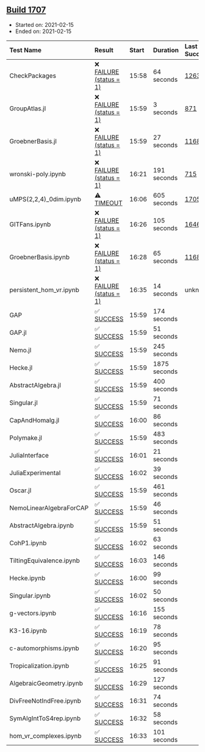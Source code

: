 ## [Build 1707](https://oscarci.mathematik.uni-kl.de/job/oscar-stable/1707/)

* Started on: 2021-02-15
* Ended on: 2021-02-15

| Test Name    | Result | Start | Duration | Last Success | First Failure |
|:-------------|:-------|:------|:---------|:-------------|:--------------|
| CheckPackages | ❌ [FAILURE (status = 1)](https://oscarci.mathematik.uni-kl.de/job/oscar-stable/1707/artifact/logs/build-1707/CheckPackages.log) | 15:58 | 64 seconds | [1263](https://oscarci.mathematik.uni-kl.de/job/oscar-stable/1263/) | [1264](https://oscarci.mathematik.uni-kl.de/job/oscar-stable/1264/) |
| GroupAtlas.jl | ❌ [FAILURE (status = 1)](https://oscarci.mathematik.uni-kl.de/job/oscar-stable/1707/artifact/logs/build-1707/GroupAtlas.jl.log) | 15:59 | 3 seconds | [871](https://oscarci.mathematik.uni-kl.de/job/oscar-stable/871/) | [872](https://oscarci.mathematik.uni-kl.de/job/oscar-stable/872/) |
| GroebnerBasis.jl | ❌ [FAILURE (status = 1)](https://oscarci.mathematik.uni-kl.de/job/oscar-stable/1707/artifact/logs/build-1707/GroebnerBasis.jl.log) | 15:59 | 27 seconds | [1168](https://oscarci.mathematik.uni-kl.de/job/oscar-stable/1168/) | [1169](https://oscarci.mathematik.uni-kl.de/job/oscar-stable/1169/) |
| wronski-poly.ipynb | ❌ [FAILURE (status = 1)](https://oscarci.mathematik.uni-kl.de/job/oscar-stable/1707/artifact/logs/build-1707/wronski-poly.ipynb.log) | 16:21 | 191 seconds | [715](https://oscarci.mathematik.uni-kl.de/job/oscar-stable/715/) | [716](https://oscarci.mathematik.uni-kl.de/job/oscar-stable/716/) |
| uMPS(2,2,4)_0dim.ipynb | ⚠ [TIMEOUT](https://oscarci.mathematik.uni-kl.de/job/oscar-stable/1707/artifact/logs/build-1707/uMPS-2-2-4-_0dim.ipynb.log) | 16:06 | 605 seconds | [1705](https://oscarci.mathematik.uni-kl.de/job/oscar-stable/1705/) | [1706](https://oscarci.mathematik.uni-kl.de/job/oscar-stable/1706/) |
| GITFans.ipynb | ❌ [FAILURE (status = 1)](https://oscarci.mathematik.uni-kl.de/job/oscar-stable/1707/artifact/logs/build-1707/GITFans.ipynb.log) | 16:26 | 105 seconds | [1646](https://oscarci.mathematik.uni-kl.de/job/oscar-stable/1646/) | [1647](https://oscarci.mathematik.uni-kl.de/job/oscar-stable/1647/) |
| GroebnerBasis.ipynb | ❌ [FAILURE (status = 1)](https://oscarci.mathematik.uni-kl.de/job/oscar-stable/1707/artifact/logs/build-1707/GroebnerBasis.ipynb.log) | 16:28 | 65 seconds | [1168](https://oscarci.mathematik.uni-kl.de/job/oscar-stable/1168/) | [1169](https://oscarci.mathematik.uni-kl.de/job/oscar-stable/1169/) |
| persistent_hom_vr.ipynb | ❌ [FAILURE (status = 1)](https://oscarci.mathematik.uni-kl.de/job/oscar-stable/1707/artifact/logs/build-1707/persistent_hom_vr.ipynb.log) | 16:35 | 14 seconds | unknown | unknown |
| GAP | ✅ [SUCCESS](https://oscarci.mathematik.uni-kl.de/job/oscar-stable/1707/artifact/logs/build-1707/GAP.log) | 15:59 | 174 seconds |  |  |
| GAP.jl | ✅ [SUCCESS](https://oscarci.mathematik.uni-kl.de/job/oscar-stable/1707/artifact/logs/build-1707/GAP.jl.log) | 15:59 | 51 seconds |  |  |
| Nemo.jl | ✅ [SUCCESS](https://oscarci.mathematik.uni-kl.de/job/oscar-stable/1707/artifact/logs/build-1707/Nemo.jl.log) | 15:59 | 245 seconds |  |  |
| Hecke.jl | ✅ [SUCCESS](https://oscarci.mathematik.uni-kl.de/job/oscar-stable/1707/artifact/logs/build-1707/Hecke.jl.log) | 15:59 | 1875 seconds |  |  |
| AbstractAlgebra.jl | ✅ [SUCCESS](https://oscarci.mathematik.uni-kl.de/job/oscar-stable/1707/artifact/logs/build-1707/AbstractAlgebra.jl.log) | 15:59 | 400 seconds |  |  |
| Singular.jl | ✅ [SUCCESS](https://oscarci.mathematik.uni-kl.de/job/oscar-stable/1707/artifact/logs/build-1707/Singular.jl.log) | 15:59 | 71 seconds |  |  |
| CapAndHomalg.jl | ✅ [SUCCESS](https://oscarci.mathematik.uni-kl.de/job/oscar-stable/1707/artifact/logs/build-1707/CapAndHomalg.jl.log) | 16:00 | 86 seconds |  |  |
| Polymake.jl | ✅ [SUCCESS](https://oscarci.mathematik.uni-kl.de/job/oscar-stable/1707/artifact/logs/build-1707/Polymake.jl.log) | 15:59 | 483 seconds |  |  |
| JuliaInterface | ✅ [SUCCESS](https://oscarci.mathematik.uni-kl.de/job/oscar-stable/1707/artifact/logs/build-1707/JuliaInterface.log) | 16:01 | 21 seconds |  |  |
| JuliaExperimental | ✅ [SUCCESS](https://oscarci.mathematik.uni-kl.de/job/oscar-stable/1707/artifact/logs/build-1707/JuliaExperimental.log) | 16:02 | 39 seconds |  |  |
| Oscar.jl | ✅ [SUCCESS](https://oscarci.mathematik.uni-kl.de/job/oscar-stable/1707/artifact/logs/build-1707/Oscar.jl.log) | 15:59 | 461 seconds |  |  |
| NemoLinearAlgebraForCAP | ✅ [SUCCESS](https://oscarci.mathematik.uni-kl.de/job/oscar-stable/1707/artifact/logs/build-1707/NemoLinearAlgebraForCAP.log) | 15:59 | 46 seconds |  |  |
| AbstractAlgebra.ipynb | ✅ [SUCCESS](https://oscarci.mathematik.uni-kl.de/job/oscar-stable/1707/artifact/logs/build-1707/AbstractAlgebra.ipynb.log) | 15:59 | 51 seconds |  |  |
| CohP1.ipynb | ✅ [SUCCESS](https://oscarci.mathematik.uni-kl.de/job/oscar-stable/1707/artifact/logs/build-1707/CohP1.ipynb.log) | 16:02 | 63 seconds |  |  |
| TiltingEquivalence.ipynb | ✅ [SUCCESS](https://oscarci.mathematik.uni-kl.de/job/oscar-stable/1707/artifact/logs/build-1707/TiltingEquivalence.ipynb.log) | 16:03 | 146 seconds |  |  |
| Hecke.ipynb | ✅ [SUCCESS](https://oscarci.mathematik.uni-kl.de/job/oscar-stable/1707/artifact/logs/build-1707/Hecke.ipynb.log) | 16:00 | 99 seconds |  |  |
| Singular.ipynb | ✅ [SUCCESS](https://oscarci.mathematik.uni-kl.de/job/oscar-stable/1707/artifact/logs/build-1707/Singular.ipynb.log) | 16:02 | 50 seconds |  |  |
| g-vectors.ipynb | ✅ [SUCCESS](https://oscarci.mathematik.uni-kl.de/job/oscar-stable/1707/artifact/logs/build-1707/g-vectors.ipynb.log) | 16:16 | 155 seconds |  |  |
| K3-16.ipynb | ✅ [SUCCESS](https://oscarci.mathematik.uni-kl.de/job/oscar-stable/1707/artifact/logs/build-1707/K3-16.ipynb.log) | 16:19 | 78 seconds |  |  |
| c-automorphisms.ipynb | ✅ [SUCCESS](https://oscarci.mathematik.uni-kl.de/job/oscar-stable/1707/artifact/logs/build-1707/c-automorphisms.ipynb.log) | 16:20 | 95 seconds |  |  |
| Tropicalization.ipynb | ✅ [SUCCESS](https://oscarci.mathematik.uni-kl.de/job/oscar-stable/1707/artifact/logs/build-1707/Tropicalization.ipynb.log) | 16:25 | 91 seconds |  |  |
| AlgebraicGeometry.ipynb | ✅ [SUCCESS](https://oscarci.mathematik.uni-kl.de/job/oscar-stable/1707/artifact/logs/build-1707/AlgebraicGeometry.ipynb.log) | 16:29 | 127 seconds |  |  |
| DivFreeNotIndFree.ipynb | ✅ [SUCCESS](https://oscarci.mathematik.uni-kl.de/job/oscar-stable/1707/artifact/logs/build-1707/DivFreeNotIndFree.ipynb.log) | 16:31 | 74 seconds |  |  |
| SymAlgIntToS4rep.ipynb | ✅ [SUCCESS](https://oscarci.mathematik.uni-kl.de/job/oscar-stable/1707/artifact/logs/build-1707/SymAlgIntToS4rep.ipynb.log) | 16:32 | 58 seconds |  |  |
| hom_vr_complexes.ipynb | ✅ [SUCCESS](https://oscarci.mathematik.uni-kl.de/job/oscar-stable/1707/artifact/logs/build-1707/hom_vr_complexes.ipynb.log) | 16:33 | 101 seconds |  |  |
